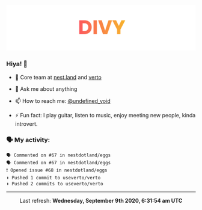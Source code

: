 
![](https://github.com/divy-work/divy-work/raw/master/assets/divy.png)

### Hiya! 👋

- 🔭 Core team at [nest.land](https://github.com/nestdotland/nest.land) and [verto](https://github.com/useverto/verto)

- 💬 Ask me about anything

- 📫 How to reach me: [@undefined_void](https://instagram.com/divy.exe)

- ⚡ Fun fact: I play guitar, listen to music, enjoy meeting new people, kinda introvert.

### 🗣 My activity:

```
🗣 Commented on #67 in nestdotland/eggs
🗣 Commented on #67 in nestdotland/eggs
❗️ Opened issue #68 in nestdotland/eggs
⬆️ Pushed 1 commit to useverto/verto
⬆️ Pushed 2 commits to useverto/verto
```

------------
<p align="center">Last refresh: <b>Wednesday, September 9th 2020, 6:31:54 am UTC</b></p>
